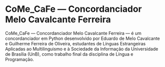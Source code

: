 # CoMe_CaFe — Concordanciador Melo Cavalcante Ferreira
CoMe_CaFe — Concordanciador Melo Cavalcante Ferreira — é um concordanciador em Python desenvolvido por Eduardo de Melo Cavalcante e Guilherme Ferreira de Oliveira, estudantes de Línguas Estrangeiras Aplicadas ao Multilinguismo e à Sociedade da Informação da Universidade de Brasília (UnB), como trabalho final da disciplina de Língua e Programação.
